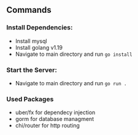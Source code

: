 ## Commands

### Install Dependencies:
  - Install mysql
  - Install golang v1.19
  - Navigate to main directory and run `go install`
### Start the Server:
  - Navigate to main directory and run `go run .`

### Used Packages
- uber/fx for dependecy injection
- gorm for database managment
- chi/router for http routing
